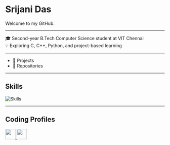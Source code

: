 # Srijani Das

Welcome to my GitHub.

---

🎓 Second-year B.Tech Computer Science student at VIT Chennai  
💡 Exploring C, C++, Python, and project-based learning 

---

- 🔧 Projects  
- 📁 Repositories
---

## Skills

<img src="https://skillicons.dev/icons?i=cpp,c,python" alt="Skills" />

---

## Coding Profiles

<a href="https://leetcode.com/u/Srijani_Das07/" target="_blank">
  <img src="https://img.shields.io/badge/LeetCode-Profile-orange?logo=leetcode&logoColor=white" height="32">
</a>  
<a href="https://www.hackerrank.com/profile/srijani0107" target="_blank">
  <img src="https://img.shields.io/badge/HackerRank-Profile-green?logo=hackerrank&logoColor=white" height="32">
</a>







